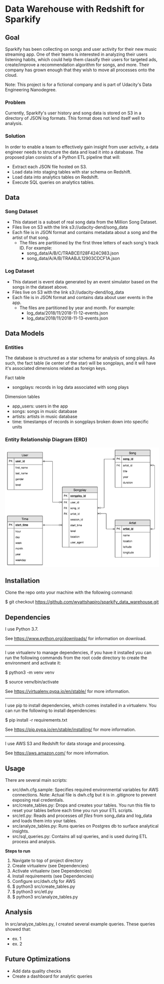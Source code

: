 
# Data Warehouse with Redshift for Sparkify

## Goal

Sparkify has been collecting on songs and user activity for their new music streaming app. One of their teams is interested in analyzing their users listening habits, which could help them classify their users for targeted ads, create/improve a recommendation algorithm for songs, and more. Their company has grown enough that they wish to move all processes onto the cloud.

Note: This project is for a fictional company and is part of Udacity's Data Engineering Nanodegree.

### Problem

Currently, Sparkify's user history and song data is stored on S3 in a directory of JSON log formats.
This format does not lend itself well to analysis.

### Solution

In order to enable a team to effectively gain insight from user activity, a data engineer needs to structure the data and load it into a database. The proposed plan consists of a Python ETL pipeline that will:

- Extract each JSON file hosted on S3.
- Load data into staging tables with star schema on Redshift.
- Load data into analytics tables on Redshift.
- Execute SQL queries on analytics tables.

## Data

### Song Dataset

- This dataset is a subset of real song data from the Million Song Dataset.
- Files live on S3 with the link s3://udacity-dend/song_data
- Each file is in JSON format and contains metadata about a song and the artist of that song.
  - The files are partitioned by the first three letters of each song's track ID. For example:
    - song_data/A/B/C/TRABCEI128F424C983.json
    - song_data/A/A/B/TRAABJL12903CDCF1A.json

### Log Dataset

- This dataset is event data generated by an event simulator based on the songs in the dataset above.
- Files live on S3 with the link s3://udacity-dend/log_data
- Each file is in JSON format and contains data about user events in the app.
  - The files are partitioned by year and month. For example:
    - log_data/2018/11/2018-11-12-events.json
    - log_data/2018/11/2018-11-13-events.json


## Data Models

### Entities

The database is structured as a star schema for analysis of song plays. As such, the fact table (ie center of the star) will be songplays, and it will have it's associated dimensions related as foreign keys.

Fact table
- songplays: records in log data associated with song plays

Dimension tables
- app_users: users in the app
- songs: songs in music database
- artists: artists in music database
- time: timestamps of records in songplays broken down into specific units

### Entity Relationship Diagram (ERD)

![Alt text](sparkify_ERD.png?raw=true "Sparkify ERD")


## Installation

Clone the repo onto your machine with the following command:

$ git checkout https://github.com/wyattshapiro/sparkify_data_warehouse.git


## Dependencies

I use Python 3.7.

See https://www.python.org/downloads/ for information on download.

----

I use virtualenv to manage dependencies, if you have it installed you can run
the following commands from the root code directory to create the environment and
activate it:

$ python3 -m venv venv

$ source venv/bin/activate

See https://virtualenv.pypa.io/en/stable/ for more information.

----

I use pip to install dependencies, which comes installed in a virtualenv.
You can run the following to install dependencies:

$ pip install -r requirements.txt

See https://pip.pypa.io/en/stable/installing/ for more information.

----

I use AWS S3 and Redshift for data storage and processing.

See https://aws.amazon.com/ for more information.


## Usage

There are several main scripts:

- src/dwh.cfg.sample: Specifies required environmental variables for AWS connections. Note: Actual file is dwh.cfg but it is in .gitignore to prevent exposing real credentials.
- src/create_tables.py: Drops and creates your tables. You run this file to reset your tables before each time you run your ETL scripts.
- src/etl.py: Reads and processes *all files* from song_data and log_data and loads them into your tables.
- src/analyze_tables.py: Runs queries on Postgres db to surface analytical insights.
- src/sql_queries.py: Contains all sql queries, and is used during ETL process and analysis.

**Steps to run**
1. Navigate to top of project directory
2. Create virtualenv (see Dependencies)
3. Activate virtualenv (see Dependencies)
4. Install requirements (see Dependencies)
5. Configure src/dwh.cfg for AWS
6. $ python3 src/create_tables.py
7. $ python3 src/etl.py
8. $ python3 src/analyze_tables.py

## Analysis

In src/analyze_tables.py, I created several example queries. These queries showed that:

- ex. 1
- ex. 2

## Future Optimizations

- Add data quality checks
- Create a dashboard for analytic queries
